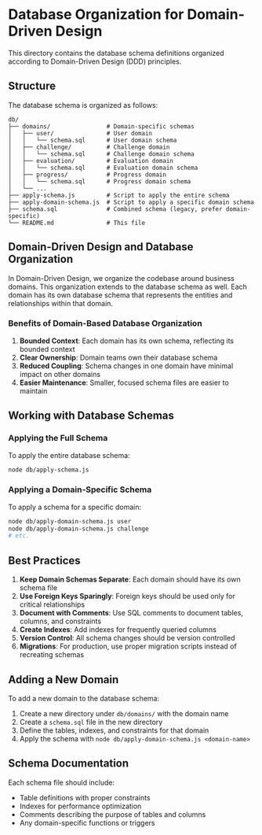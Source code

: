 # Database Organization for Domain-Driven Design

This directory contains the database schema definitions organized according to Domain-Driven Design (DDD) principles.

## Structure

The database schema is organized as follows:

```
db/
├── domains/                # Domain-specific schemas
│   ├── user/               # User domain
│   │   └── schema.sql      # User domain schema
│   ├── challenge/          # Challenge domain
│   │   └── schema.sql      # Challenge domain schema
│   ├── evaluation/         # Evaluation domain
│   │   └── schema.sql      # Evaluation domain schema
│   ├── progress/           # Progress domain
│   │   └── schema.sql      # Progress domain schema
│   └── ...
├── apply-schema.js         # Script to apply the entire schema
├── apply-domain-schema.js  # Script to apply a specific domain schema
├── schema.sql              # Combined schema (legacy, prefer domain-specific)
└── README.md               # This file
```

## Domain-Driven Design and Database Organization

In Domain-Driven Design, we organize the codebase around business domains. This organization extends to the database schema as well. Each domain has its own database schema that represents the entities and relationships within that domain.

### Benefits of Domain-Based Database Organization

1. **Bounded Context**: Each domain has its own schema, reflecting its bounded context
2. **Clear Ownership**: Domain teams own their database schema
3. **Reduced Coupling**: Schema changes in one domain have minimal impact on other domains
4. **Easier Maintenance**: Smaller, focused schema files are easier to maintain

## Working with Database Schemas

### Applying the Full Schema

To apply the entire database schema:

```bash
node db/apply-schema.js
```

### Applying a Domain-Specific Schema

To apply a schema for a specific domain:

```bash
node db/apply-domain-schema.js user
node db/apply-domain-schema.js challenge
# etc.
```

## Best Practices

1. **Keep Domain Schemas Separate**: Each domain should have its own schema file
2. **Use Foreign Keys Sparingly**: Foreign keys should be used only for critical relationships
3. **Document with Comments**: Use SQL comments to document tables, columns, and constraints
4. **Create Indexes**: Add indexes for frequently queried columns
5. **Version Control**: All schema changes should be version controlled
6. **Migrations**: For production, use proper migration scripts instead of recreating schemas

## Adding a New Domain

To add a new domain to the database schema:

1. Create a new directory under `db/domains/` with the domain name
2. Create a `schema.sql` file in the new directory
3. Define the tables, indexes, and constraints for that domain
4. Apply the schema with `node db/apply-domain-schema.js <domain-name>`

## Schema Documentation

Each schema file should include:

- Table definitions with proper constraints
- Indexes for performance optimization
- Comments describing the purpose of tables and columns
- Any domain-specific functions or triggers 